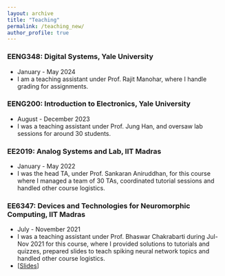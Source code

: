 ```yaml
---
layout: archive
title: "Teaching"
permalink: /teaching_new/
author_profile: true
---
```


### EENG348: Digital Systems, Yale University
- January - May 2024
- I am a teaching assistant under Prof. Rajit Manohar, where I handle grading for assignments.

### EENG200: Introduction to Electronics, Yale University
- August - December 2023
- I was a teaching assistant under Prof. Jung Han, and oversaw lab sessions for around 30 students.

### EE2019: Analog Systems and Lab, IIT Madras
- January - May 2022
- I was the head TA, under Prof. Sankaran Aniruddhan, for this course where I managed a team of 30 TAs, coordinated tutorial sessions and handled other course logistics.

### EE6347: Devices and Technologies for Neuromorphic Computing, IIT Madras
- July - November 2021
- I was a teaching assistant under Prof. Bhaswar Chakrabarti during Jul-Nov 2021 for this course, where I provided solutions to tutorials and quizzes, prepared slides to teach spiking neural network topics and handled other course logistics.
- [[Slides](https://karthisrinivasan.github.io/files/Spiking_Neurons_and_Networks.pdf)]
